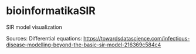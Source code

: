 # bioinformatikaSIR
SIR model visualization

Sources:
Differential equations: https://towardsdatascience.com/infectious-disease-modelling-beyond-the-basic-sir-model-216369c584c4
